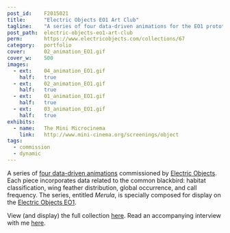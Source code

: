 ```yaml
---
post_id:    F2015021
title:      "Electric Objects EO1 Art Club"
tagline:    "A series of four data-driven animations for the EO1 prototype."
post_path:  electric-objects-eo1-art-club
perm:       https://www.electricobjects.com/collections/67
category:   portfolio
cover:      02_animation_EO1.gif
cover_w:    500
images:
  - ext:    04_animation_EO1.gif
    half:   true
  - ext:    02_animation_EO1.gif
    half:   true
  - ext:    01_animation_EO1.gif
    half:   true
  - ext:    03_animation_EO1.gif
    half:   true
exhibits:
  - name:   The Mini Microcinema
    link:   http://www.mini-cinema.org/screenings/object
tags:
  - commission
  - dynamic
---
```

A series of [four data-driven animations](https://www.electricobjects.com/collections/67) commissioned by [Electric Objects](https://www.electricobjects.com/). Each piece incorporates data related to the common blackbird: habitat classification, wing feather distribution, global occurrence, and call frequency. The series, entitled _Merula_, is specially composed for display on the [Electric Objects EO1](http://shop.electricobjects.com/).

View (and display) the full collection [here](https://www.electricobjects.com/collections/67). Read an accompanying interview with me [here](http://zine.electricobjects.com/interviews/emily-fuhrman).